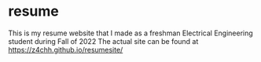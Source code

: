 # resume
This is my resume website that I made as a freshman Electrical Engineering student during Fall of 2022
The actual site can be found at https://z4chh.github.io/resumesite/
